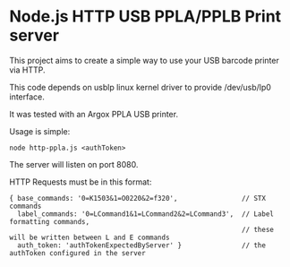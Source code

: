 # Node.js HTTP USB PPLA/PPLB Print server

This project aims to create a simple way to use your USB barcode printer via HTTP.

This code depends on usblp linux kernel driver to provide /dev/usb/lp0 interface.

It was tested with an Argox PPLA USB printer.

Usage is simple:

    node http-ppla.js <authToken>

The server will listen on port 8080.

HTTP Requests must be in this format:

    { base_commands: '0=K1503&1=O0220&2=f320',                // STX commands
      label_commands: '0=LCommand1&1=LCommand2&2=LCommand3',  // Label formatting commands,
                                                              // these will be written between L and E commands
      auth_token: 'authTokenExpectedByServer' }               // the authToken configured in the server

